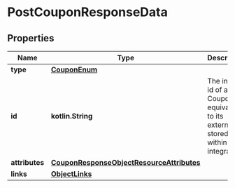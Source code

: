 
# PostCouponResponseData

## Properties
| Name | Type | Description | Notes |
| ------------ | ------------- | ------------- | ------------- |
| **type** | [**CouponEnum**](CouponEnum.md) |  |  |
| **id** | **kotlin.String** | The internal id of a Coupon is equivalent to its external id stored within an integration. |  |
| **attributes** | [**CouponResponseObjectResourceAttributes**](CouponResponseObjectResourceAttributes.md) |  |  |
| **links** | [**ObjectLinks**](ObjectLinks.md) |  |  |



